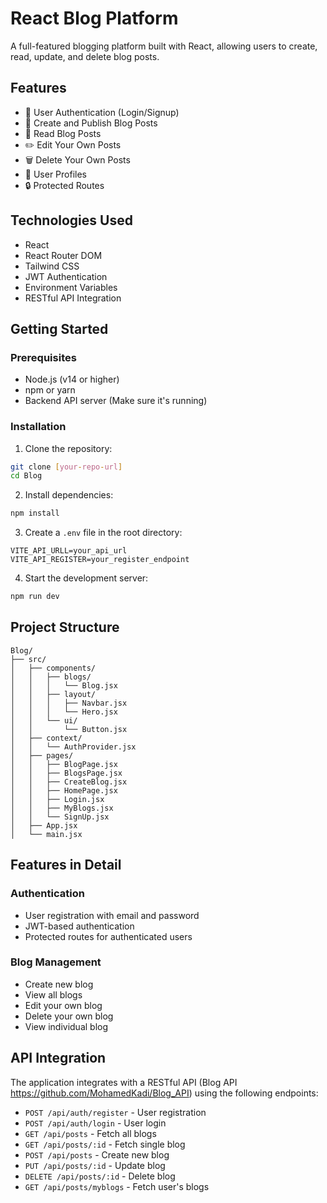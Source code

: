 # React Blog Platform

A full-featured blogging platform built with React, allowing users to create, read, update, and delete blog posts.

## Features

- 🔐 User Authentication (Login/Signup)
- 📝 Create and Publish Blog Posts
- 📖 Read Blog Posts
- ✏️ Edit Your Own Posts
- 🗑️ Delete Your Own Posts
- 👤 User Profiles
- 🔒 Protected Routes

## Technologies Used

- React
- React Router DOM
- Tailwind CSS
- JWT Authentication
- Environment Variables
- RESTful API Integration

## Getting Started

### Prerequisites

- Node.js (v14 or higher)
- npm or yarn
- Backend API server (Make sure it's running)

### Installation

1. Clone the repository:

```bash
git clone [your-repo-url]
cd Blog
```

2. Install dependencies:

```bash
npm install
```

3. Create a `.env` file in the root directory:

```env
VITE_API_URLL=your_api_url
VITE_API_REGISTER=your_register_endpoint
```

4. Start the development server:

```bash
npm run dev
```

## Project Structure

```
Blog/
├── src/
│   ├── components/
│   │   ├── blogs/
│   │   │   └── Blog.jsx
│   │   ├── layout/
│   │   │   ├── Navbar.jsx
│   │   │   └── Hero.jsx
│   │   └── ui/
│   │       └── Button.jsx
│   ├── context/
│   │   └── AuthProvider.jsx
│   ├── pages/
│   │   ├── BlogPage.jsx
│   │   ├── BlogsPage.jsx
│   │   ├── CreateBlog.jsx
│   │   ├── HomePage.jsx
│   │   ├── Login.jsx
│   │   ├── MyBlogs.jsx
│   │   └── SignUp.jsx
│   ├── App.jsx
│   └── main.jsx
```

## Features in Detail

### Authentication

- User registration with email and password
- JWT-based authentication
- Protected routes for authenticated users

### Blog Management

- Create new blog
- View all blogs
- Edit your own blog
- Delete your own blog
- View individual blog

## API Integration

The application integrates with a RESTful API (Blog API https://github.com/MohamedKadi/Blog_API) using the following endpoints:

- `POST /api/auth/register` - User registration
- `POST /api/auth/login` - User login
- `GET /api/posts` - Fetch all blogs
- `GET /api/posts/:id` - Fetch single blog
- `POST /api/posts` - Create new blog
- `PUT /api/posts/:id` - Update blog
- `DELETE /api/posts/:id` - Delete blog
- `GET /api/posts/myblogs` - Fetch user's blogs
